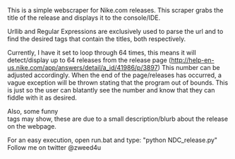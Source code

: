 This is a simple webscraper for Nike.com releases.
This scraper grabs the title of the release and displays it to the console/IDE.

Urllib and Regular Expressions are exclusively used to parse the url and to find the desired tags that contain the titles, both respectively.

Currently, I have it set to loop through 64 times, this means it will detect/display up to 64 releases from the release page (http://help-en-us.nike.com/app/answers/detail/a_id/41986/p/3897)
This number can be adjusted accordingly. 
When the end of the page/releases has occurred, a vague exception will be thrown stating that the program out of bounds. This is just so the user can blatantly see the number and know 
that they can fiddle with it as desired.

Also, some funny <br> tags may show, these are due to a small description/blurb about the release on the webpage. 


For an easy execution, open run.bat and type: "python NDC_release.py"
Follow me on twitter @zweed4u
	
